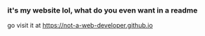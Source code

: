 ### it's my website lol, what do you even want in a readme

go visit it at https://not-a-web-developer.github.io
